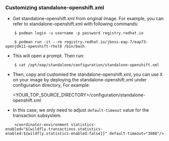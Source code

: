 ### Customizing standalone-openshift.xml

* Get standalone-openshift.xml from original image. For example, you can refer to standalone-openshift.xml with following commands:
```
    $ podman login -u username -p password registry.redhat.io

    $ podman run -it --rm registry.redhat.io/jboss-eap-7/eap73-openjdk11-openshift-rhel8 /bin/bash
```
* This will open a prompt. Then run:
```
    $ cat /opt/eap/standalone/configuration/standalone-openshift.xml
```
* Then, copy and customied the standalone-openshift.xml, you can use it on your image by deploying the standalone-openshift.xml under configuration directory, For example:

    <YOUR_TOP_SOURCE_DIRECTORY>/configuration/standalone-openshift.xml

* In this case, we only need to adjust `default-timeout` value for the transaction subsystem.
```
    <coordinator-environment statistics-enabled="${wildfly.transactions.statistics-enabled:${wildfly.statistics-enabled:false}}" default-timeout="3600"/>
```
